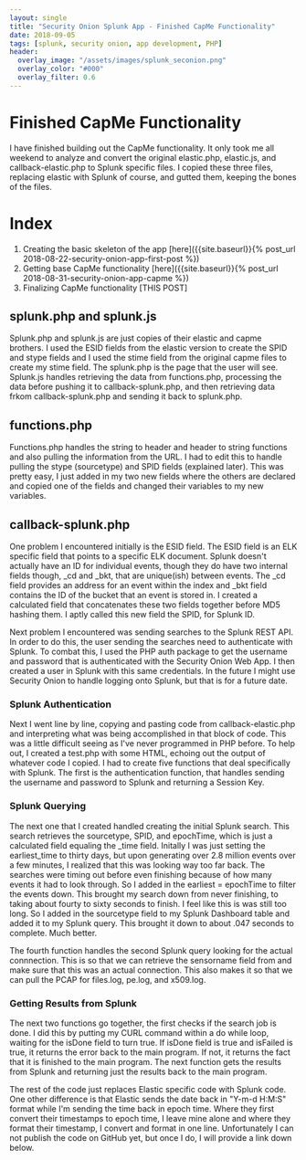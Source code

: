 ```yaml
---
layout: single
title: "Security Onion Splunk App - Finished CapMe Functionality"
date: 2018-09-05
tags: [splunk, security onion, app development, PHP]
header:
  overlay_image: "/assets/images/splunk_seconion.png"
  overlay_color: "#000"
  overlay_filter: 0.6
---
```


# Finished CapMe Functionality

I have finished building out the CapMe functionality.  It only took me all weekend to analyze and convert the original elastic.php, elastic.js, and callback-elastic.php to Splunk specific files.  I copied these three files, replacing elastic with Splunk of course, and gutted them, keeping the bones of the files. 

# Index

1. Creating the basic skeleton of the app [here]({{site.baseurl}}{% post_url 2018-08-22-security-onion-app-first-post %})
2. Getting base CapMe functionality [here]({{site.baseurl}}{% post_url 2018-08-31-security-onion-app-capme %})
3. Finalizing CapMe functionality [THIS POST]

## splunk.php and splunk.js

Splunk.php and splunk.js are just copies of their elastic and capme brothers.  I used the ESID fields from the elastic version to create the SPID and stype fields and I used the stime field from the original capme files to create my stime field.  The splunk.php is the page that the user will see.  Splunk.js handles retrieving the data from functions.php, processing the data before pushing it to callback-splunk.php, and then retrieving data frkom callback-splunk.php and sending it back to splunk.php. 

## functions.php

Functions.php handles the string to header and header to string functions and also pulling the information from the URL.  I had to edit this to handle pulling the stype (sourcetype) and SPID fields (explained later).  This was pretty easy, I just added in my two new fields where the others are declared and copied one of the fields and changed their variables to my new variables. 

## callback-splunk.php

One problem I encountered initially is the ESID field.  The ESID field is an ELK specific field that points to a specific ELK document.  Splunk doesn't actually have an ID for individual events, though they do have two internal fields though, \_cd and \_bkt, that are unique(ish) between events.  The \_cd field provides an address for an event within the index and \_bkt field contains the ID of the bucket that an event is stored in.  I created a calculated field that concatenates these two fields together before MD5 hashing them. I aptly called this new field the SPID, for Splunk ID.

Next problem I encountered was sending searches to the Splunk REST API.  In order to do this, the user sending the searches need to authenticate with Splunk.  To combat this, I used the PHP auth package to get the username and password that is authenticated with the Security Onion Web App.  I then created a user in Splunk with this same credentials.  In the future I might use Security Onion to handle logging onto Splunk, but that is for a future date.

### Splunk Authentication

Next I went line by line, copying and pasting code from callback-elastic.php and interpreting what was being accomplished in that block of code.  This was a little difficult seeing as I've never programmed in PHP before. To help out, I created a test.php with some HTML, echoing out the output of whatever code I copied.  I had to create five functions that deal specifically with Splunk.  The first is the authentication function, that handles sending the username and password to Splunk and returning a Session Key.  

### Splunk Querying 

The next one that I created handled creating the initial Splunk search.  This search retrieves the sourcetype, SPID, and epochTime, which is just a calculated field equaling the \_time field.  Initally I was just setting the earliest_time to thirty days, but upon generating over 2.8 million events over a few minutes, I realized that this was looking way too far back.  The searches were timing out before even finishing because of how many events it had to look through.  So I added in the earliest = epochTime to filter the events down.  This brought my search down from never finishing, to taking about fourty to sixty seconds to finish.  I feel like this is was still too long.  So I added in the sourcetype field to my Splunk Dashboard table and added it to my Splunk query.  This brought it down to about .047 seconds to complete.  Much better.

The fourth function handles the second Splunk query looking for the actual connnection.  This is so that we can retrieve the sensorname field from and make sure that this was an actual connection.  This also makes it so that we can pull the PCAP for files.log, pe.log, and x509.log.

### Getting Results from Splunk

The next two functions go together, the first checks if the search job is done.  I did this by putting my CURL command within a do while loop, waiting for the isDone field to turn true.  If isDone field is true and isFailed is true, it returns the error back to the main program.  If not, it returns the fact that it is finished to the main program.  The next function gets the results from Splunk and returning just the results back to the main program.

The rest of the code just replaces Elastic specific code with Splunk code.  One other difference is that Elastic sends the date back in "Y-m-d H:M:S" format while I'm sending the time back in epoch time.  Where they first convert their timestamps to epoch time, I leave mine alone and where they format their timestamp, I convert and format in one line. Unfortunately I can not publish the code on GitHub yet, but once I do, I will provide a link down below.  
